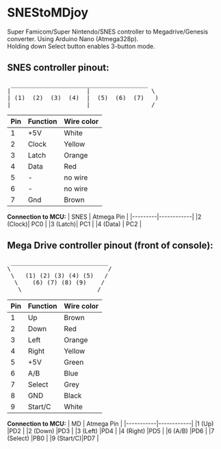 # SNEStoMDjoy
Super Famicom/Super Nintendo/SNES controller to Megadrive/Genesis converter. Using Arduino Nano (Atmega328p).  
Holding down Select button enables 3-button mode.

## SNES controller pinout:
<pre>
 ______________________________________
|                     |                 \
| (1)  (2)  (3)  (4)  |  (5)  (6)  (7)   )
|_____________________|________________ /
</pre>

|Pin | Function | Wire color|
|----|----------|-----------|
|1   |+5V       |White      |
|2   |Clock     |Yellow     |
|3   |Latch     |Orange     |
|4   |Data      |Red        |
|5   | -        |no wire    |
|6   | -        |no wire    |
|7   |Gnd       |Brown      |

**Connection to MCU:**
| SNES    | Atmega Pin |
|---------|------------|
|2 (Clock)| PC0        |
|3 (Latch)| PC1        |
|4 (Data) | PC2        |


## Mega Drive controller pinout (front of console):
<pre>
 ___________________________
\                           /
 \   (1) (2) (3) (4) (5)   /
  \    (6) (7) (8) (9)    /
   \ ___________________ /
</pre>

|Pin | Function | Wire color|
|----|----------|-----------|
|1   |Up        |Brown      |
|2   |Down      |Red        |
|3   |Left      |Orange     |
|4   |Right     |Yellow     |
|5   |+5V       |Green      |
|6   |A/B       |Blue       |
|7   |Select    |Grey       |
|8   |GND       |Black      |
|9   |Start/C   |White      |

**Connection to MCU:**
| MD        | Atmega Pin |
|-----------|------------|
|1 (Up)     |PD2         |
|2 (Down)   |PD3         |
|3 (Left)   |PD4         |
|4 (Right)  |PD5         |
|6 (A/B)    |PD6         |
|7 (Select) |PB0         |
|9 (Start/C)|PD7         |
